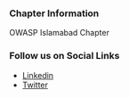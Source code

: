 ### Chapter Information
OWASP Islamabad Chapter 

### Follow us on Social Links
* [Linkedin](https://www.linkedin.com/company/owaspislamabad)
* [Twitter](https://twitter.com/owaspislamabad)
